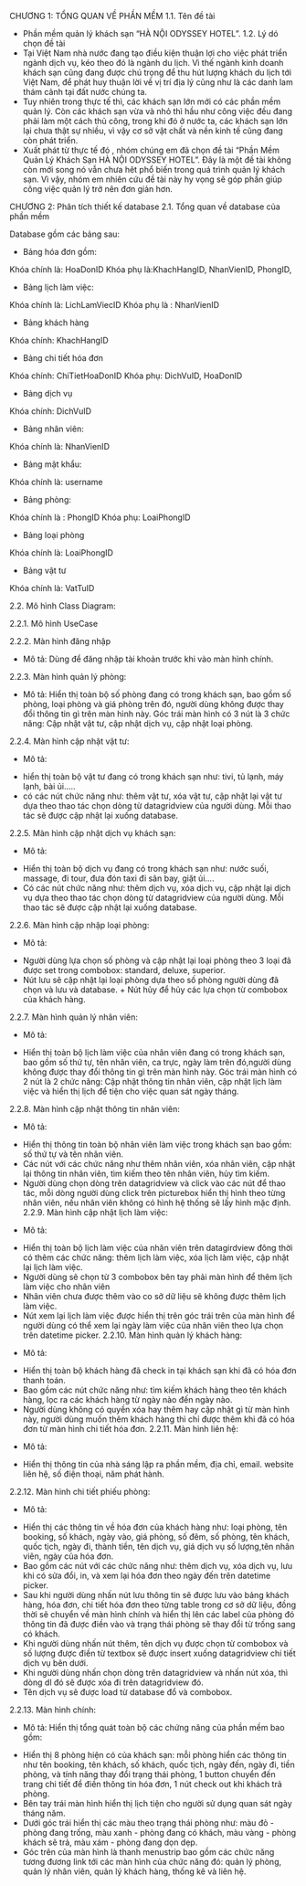 CHƯƠNG 1: TỔNG QUAN VỀ PHẦN MỀM
1.1.	Tên đề tài
-	Phần mềm quản lý khách sạn “HÀ NỘI ODYSSEY HOTEL”.
1.2.	Lý dó chọn đề tài
-	Tại Việt Nam nhà nước đang tạo điều kiện thuận lợi cho việc phát triển ngành dịch vụ, kéo theo đó là ngành du lịch. Vì thế ngành kinh doanh khách sạn cũng đang được chú trọng để thu hút lượng khách du lịch tới Việt Nam, để phát huy thuận lời về vị trí địa lý cũng như là các danh lam thám cảnh tại đất nước chúng ta.
-	Tuy nhiên trong thực tế thì, các khách sạn lớn mới có các phần mềm quản lý. Còn các khách sạn vừa và nhỏ thì hầu như công việc đều đang phải làm một cách thủ công, trong khi đó ở nước ta, các khách sạn lớn lại chưa thật sự nhiều, vì vậy cơ sở vật chất và nền kinh tế cũng đang còn phát triển.
-	Xuất phát từ thực tế đó , nhóm chúng em đã chọn đề tài “Phần Mềm Quản Lý Khách Sạn HÀ NỘI ODYSSEY HOTEL”. Đây là một đề tài không còn mới song nó vẫn chưa hêt phổ biến trong quá trình quản lý khách sạn. Vì vậy, nhóm em nhiên cứu đề tài này hy vọng sẽ góp phần giúp công việc quản lý trở nên đơn giản hơn.

CHƯƠNG 2: Phân tích thiết kế database
2.1.	Tổng quan về database của phần mềm
 
Database gồm các bảng sau:
-	 Bảng hóa đơn gồm:
 
 Khóa chính là: HoaDonID
Khóa phụ là:KhachHangID, NhanVienID, PhongID, 


-	Bảng lịch làm việc:
 
 Khóa chính là: LichLamViecID
Khóa phụ là : NhanVienID

-	Bảng khách hàng
 
Khóa chính: KhachHangID

-	Bảng chi tiết hóa đơn
 
Khóa chính: ChiTietHoaDonID
Khóa phụ: DichVuID, HoaDonID

-	Bảng dịch vụ
 
Khóa chính: DichVuID

-	Bảng nhân viên:
 
Khóa chính là: NhanVienID

-	Bảng mật khẩu:
	 
Khóa chính là: username

-	Bảng phòng:
 
Khóa chính là : PhongID
Khóa phụ: LoaiPhongID

-	Bảng loại phòng
 
Khóa chính là: LoaiPhongID

-	Bảng vật tư
 
Khóa chính là: VatTuID

















2.2.	Mô hình Class Diagram:
 
2.2.1.	Mô hình UseCase 



















2.2.2.	Màn hình đăng nhập
 
-	Mô tả: Dùng để đăng nhập tài khoản trước khi vào màn hình chính. 

2.2.3.	Màn hình quản lý phòng:


 
-	Mô tả: Hiển thị toàn bộ số phòng đang có trong khách sạn, bao gồm số phòng, loại phòng và giá phòng trên đó, người dùng không được thay đổi thông tin gì trên màn hình này. Góc trái màn hình có 3 nút là 3 chức năng: Cập nhật vật tư, cập nhật dịch vụ, cập nhật loại phòng.












2.2.4.	Màn hình cập nhật vật tư:

 
-	Mô tả:
 + hiển thị toàn bộ vật tư đang có trong khách sạn như: tivi, tủ lạnh, máy lạnh, bài ủi.....
+ có các nút chức năng như: thêm vật tư, xóa vật tư, cập nhật lại vật tư dựa theo thao tác chọn dòng từ datagridview của người dùng. Mỗi thao tác sẽ được cập nhật lại xuống database. 

2.2.5.	Màn hình cập nhật dịch vụ khách sạn:

	 

   - Mô tả: 
+ Hiển thị toàn bộ dịch vụ đang có trong khách sạn như: nước suối, massage, đi tour, đưa đón taxi đi sân bay, giặt ủi....
+ Có các nút chức năng như: thêm dịch vụ, xóa dịch vụ, cập nhật lại dịch vụ dựa theo thao tác chọn dòng từ datagridview của người dùng. Mỗi thao tác sẽ được cập nhật lại xuống database.










2.2.6.	Màn hình cập nhập loại phòng:
 
-	Mô tả:
+ Người dùng lựa chọn số phòng và cập nhật lại loại phòng theo 3 loại đã được set trong combobox: standard, deluxe, superior.
+ Nút lưu sẽ cập nhật lại loại phòng dựa theo số phòng người dùng đã chọn và lưu và database.
      +  Nút hủy để hủy các lựa chọn từ combobox của khách hàng.







2.2.7.	Màn hình quản lý nhân viên:
 
-	Mô tả:
+ Hiển thị toàn bộ lịch làm việc của nhân viên đang có trong khách sạn, bao gồm số thứ tự, tên nhân viên, ca trực, ngày làm  trên đó,người dùng không được thay đổi thông tin gì trên màn hình này. Góc trái màn hình có 2 nút là 2 chức năng: Cập nhật thông tin nhân viên, cập nhật lịch làm việc và hiển thị lịch để tiện cho việc quan sát ngày tháng.


2.2.8.	Màn hình cập nhật thông tin nhân viên:
 
- Mô tả:
+ Hiển thị thông tin toàn bộ nhân viên làm việc trong khách sạn bao gồm: số thứ tự và tên nhân viên.
+ Các nút với các chức năng như thêm nhân viên, xóa nhân viên, cập nhật lại thông tin nhân viên, tìm kiếm theo tên nhân viên, hủy tìm kiếm.
+ Người dùng chọn dòng trên datagridview và click vào các nút để thao tác, mỗi dòng người dùng click trên picturebox hiển thị hình theo từng nhân viên, nếu nhân viên không có hình hệ thống sẽ lấy hình mặc định.
2.2.9.	Màn hình cập nhật lịch làm việc:

 

-	Mô tả:
+ Hiển thị toàn bộ lịch làm việc của nhân viên trên datagirdview đông thời có thêm các chức năng: thêm lịch làm việc, xóa lịch làm việc, cập nhật lại lịch làm việc.
+ Người dùng sẽ chọn từ 3 combobox bên tay phải màn hình để thêm lịch làm việc cho nhân viên
+ Nhân viên chưa được thêm vào co sở dữ liệu sẽ không được thêm lịch làm việc.
+ Nút xem lại lịch làm việc được hiển thị trên góc trái trên của màn hình để người dùng có thể xem lại ngày làm việc của nhân viên theo lựa chọn trên datetime picker. 
2.2.10.	Màn hình quản lý khách hàng:

 
-	Mô tả:
+ Hiển thị toàn bộ khách hàng đã check in tại khách sạn khi đã có hóa đơn thanh toán.
+ Bao gồm các nút chức năng như: tìm kiếm khách hàng theo tên khách hàng, lọc ra các khách hàng từ ngày nào đến ngày nào.
+ Người dùng không có quyền xóa hay thêm hay cập nhật gì từ màn hình này, người dùng muốn thêm khách hàng thì chỉ được thêm khi đã có hóa đơn từ màn hình chi tiết hóa đơn.
2.2.11.	Màn hình liên hệ:
 
-	Mô tả:
+ Hiển thị thông tin của nhà sáng lập ra phần mềm, địa chỉ, email. website liên hệ, số điện thoại, năm phát hành.

2.2.12.	Màn hình chi tiết phiếu phòng:
 
-	Mô tả:
+ Hiển thị các thông tin về hóa đơn của khách hàng như: loại phòng, tên booking, số khách, ngày vào,
giá phòng, số đêm, số phòng, tên khách, quốc tịch, ngày đi, thành tiền, tên dịch vụ, giá dịch vụ
số lượng,tên nhân viên, ngày của hóa đơn.
+ Bao gồm các nút với các chức năng như: thêm dịch vụ, xóa dịch vụ, lưu khi có sửa đổi, in, và xem lại hóa đơn theo ngày đến trên datetime picker.
+ Sau khi người dùng nhấn nút lưu thông tin sẽ được lưu vào bảng khách hàng, hóa đơn, chi tiết hóa đơn theo từng table trong cơ sở dữ liệu, đồng thời sẽ chuyển về màn hình chính và hiển thị lên các label của phòng đó thông tin đã được điền vào và trạng thái phòng sẽ thay đổi từ trống sang có khách.
+ Khi người dùng nhấn nút thêm, tên dịch vụ được chọn từ combobox và số lượng được điền từ textbox sẽ được insert xuống datagridview chi tiết dịch vụ bên dưới.
+ Khi người dùng nhấn chọn dòng trên datagridview và nhấn nút xóa, thì dòng dl đó sẽ được xóa đi trên datagridview đó.
+ Tên dịch vụ sẽ được load từ database đổ và combobox.


2.2.13.	Màn hình chính:


-	Mô tả: Hiển thị tổng quát toàn bộ các chứng năng của phần mềm bao gồm:
+ Hiển thị 8 phòng hiện có của khách sạn: mỗi phòng hiển các thông tin như tên booking, tên khách, số khách, quốc tịch, ngày đến, ngày đi, tiền phòng, và tính năng thay đổi trạng thái phòng, 1 button chuyển đến trang chi tiết để điền thông tin hóa đơn, 1 nút check out khi khách trả phòng.
+ Bên tay trái màn hình hiển thị lịch tiện cho người sử dụng quan sát ngày tháng năm.
+ Dưới góc trái hiển thị các màu theo trạng thái phòng như: màu đỏ - phòng đang trống, màu xanh - phòng đang có khách, màu vàng - phòng khách sẽ trả, màu xám - phòng đang dọn dẹp.
+ Góc trên của màn hình là thanh menustrip bao gồm các chức năng tương đương link tới các màn hình của chức năng đó: quản lý phòng, quản lý nhân viên, quản lý khách hàng, thống kê và liên hệ.
